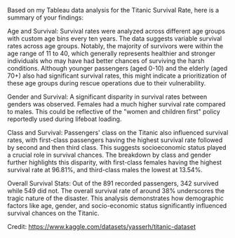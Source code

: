 Based on my Tableau data analysis for the Titanic Survival Rate, here is a summary of your findings:

Age and Survival:
Survival rates were analyzed across different age groups with custom age bins every ten years.
The data suggests variable survival rates across age groups. Notably, the majority of survivors were within the age range of 11 to 40, which generally represents healthier and stronger individuals who may have had better chances of surviving the harsh conditions. Although younger passengers (aged 0-10) and the elderly (aged 70+) also had significant survival rates, this might indicate a prioritization of these age groups during rescue operations due to their vulnerability.

Gender and Survival:
A significant disparity in survival rates between genders was observed. Females had a much higher survival rate compared to males. This could be reflective of the "women and children first" policy reportedly used during lifeboat loading.

Class and Survival:
Passengers' class on the Titanic also influenced survival rates, with first-class passengers having the highest survival rate followed by second and then third class. This suggests socioeconomic status played a crucial role in survival chances.
The breakdown by class and gender further highlights this disparity, with first-class females having the highest survival rate at 96.81%, and third-class males the lowest at 13.54%.

Overall Survival Stats:
Out of the 891 recorded passengers, 342 survived while 549 did not. The overall survival rate of around 38% underscores the tragic nature of the disaster.
This analysis demonstrates how demographic factors like age, gender, and socio-economic status significantly influenced survival chances on the Titanic.

Credit: https://www.kaggle.com/datasets/yasserh/titanic-dataset
